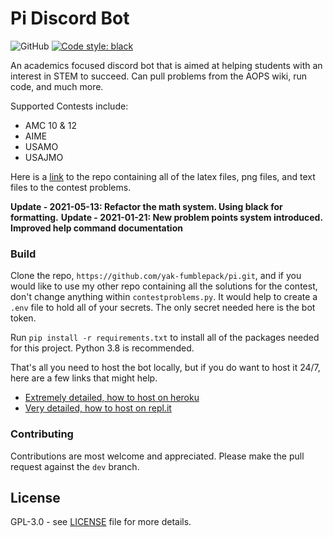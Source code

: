 # Pi Discord Bot
![GitHub](https://img.shields.io/github/license/yak-fumblepack/pi?style=plastic) <a href="https://github.com/psf/black"><img alt="Code style: black" src="https://img.shields.io/badge/code%20style-black-000000.svg"></a>



An academics focused discord bot that is aimed at helping students with an interest in STEM to succeed. Can pull problems from the AOPS wiki, run code, and much more. 

Supported Contests include: 
- AMC 10 & 12
- AIME
- USAMO
- USAJMO

Here is a [link](https://github.com/yak-fumblepack/mathcontests) to the repo containing all of the latex files, png files, and text files to the contest problems. 

**Update - 2021-05-13: Refactor the math system. Using black for formatting.**
**Update - 2021-01-21: New problem points system introduced. Improved help command documentation**

### Build
Clone the repo, `https://github.com/yak-fumblepack/pi.git`, and if you would like to use my other repo containing all the solutions for the contest, don't change anything within `contestproblems.py`. It would help to create a `.env` file to hold all of your secrets. The only secret needed here is the bot token. 

Run `pip install -r requirements.txt` to install all of the packages needed for this project. Python 3.8 is recommended.

That's all you need to host the bot locally, but if you do want to host it 24/7, here are a few links that might help.

- [Extremely detailed, how to host on heroku](https://www.writebots.com/discord-bot-hosting/)
- [Very detailed, how to host on repl.it](https://repl.it/talk/learn/Hosting-discordpy-bots-with-replit/11008)

### Contributing
Contributions are most welcome and appreciated. Please make the pull request against the `dev` branch. 

## License 
GPL-3.0 - see [LICENSE](https://github.com/yak-fumblepack/pi/blob/master/LICENSE) file for more details.
